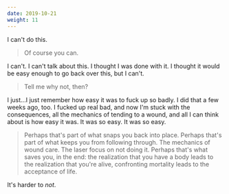 ```yaml
---
date: 2019-10-21
weight: 11
---
```












I can't do this.

> Of course you can.

I can't. I can't talk about this. I thought I was done with it. I thought it would be easy enough to go back over this, but I can't.

> Tell me why not, then?

I just...I just remember how easy it was to fuck up so badly. I did that a few weeks ago, too. I fucked up real bad, and now I'm stuck with the consequences, all the mechanics of tending to a wound, and all I can think about is how easy it was. It was so easy. It was so easy.

> Perhaps that's part of what snaps you back into place. Perhaps that's part of what keeps you from following through. The mechanics of wound care. The laser focus on not doing it. Perhaps that's what saves you, in the end: the realization that you have a body leads to the realization that you're alive, confronting mortality leads to the acceptance of life.

It's harder to *not*.
